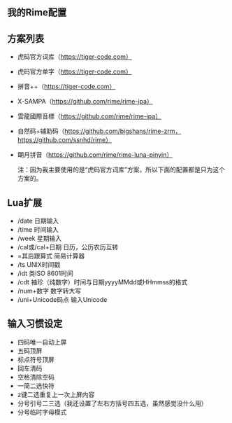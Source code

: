 我的Rime配置
---

## 方案列表

- 虎码官方词库（https://tiger-code.com）

- 虎码官方单字（https://tiger-code.com）

- 拼音++（https://tiger-code.com）

- X-SAMPA（https://github.com/rime/rime-ipa）

- 雲龍國際音標（https://github.com/rime/rime-ipa）

- 自然码+辅助码（https://github.com/bigshans/rime-zrm，https://github.com/ssnhd/rime）

- 朙月拼音（https://github.com/rime/rime-luna-pinyin）

  注：因为我主要使用的是“虎码官方词库”方案，所以下面的配置都是只为这个方案的。

## Lua扩展

- /date 日期输入
- /time 时间输入
- /week 星期输入
- /cal或/cal+日期 日历，公历农历互转
- =其后跟算式 简易计算器
- /ts UNIX时间戳
- /idt 类ISO 8601时间
- /cdt 袖珍（纯数字）时间与日期yyyyMMdd或HHmmss的格式
- /num+数字 数字转大写
- /uni+Unicode码点 输入Unicode

## 输入习惯设定

- 四码唯一自动上屏
- 五码顶屏
- 标点符号顶屏
- 回车清码
- 空格清除空码
- 一简二选快符
- z键二选重复上一次上屏内容
- 分号引号二三选（我还设置了左右方括号四五选，虽然感觉没什么用）
- 分号临时字母模式